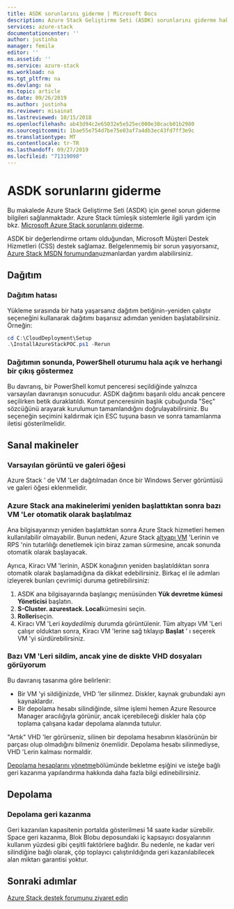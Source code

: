 ```yaml
---
title: ASDK sorunlarını giderme | Microsoft Docs
description: Azure Stack Geliştirme Seti (ASDK) sorunlarını giderme hakkında bilgi edinin.
services: azure-stack
documentationcenter: ''
author: justinha
manager: femila
editor: ''
ms.assetid: ''
ms.service: azure-stack
ms.workload: na
ms.tgt_pltfrm: na
ms.devlang: na
ms.topic: article
ms.date: 09/26/2019
ms.author: justinha
ms.reviewer: misainat
ms.lastreviewed: 10/15/2018
ms.openlocfilehash: ab43d94c2e65032e5e525ec000e38cacb01b2980
ms.sourcegitcommit: 1bae55e754d7be75e03af7a4db3ec43fd7ff3e9c
ms.translationtype: MT
ms.contentlocale: tr-TR
ms.lasthandoff: 09/27/2019
ms.locfileid: "71319098"
---
```

# <a name="troubleshoot-the-asdk"></a>ASDK sorunlarını giderme
Bu makalede Azure Stack Geliştirme Seti (ASDK) için genel sorun giderme bilgileri sağlanmaktadır. Azure Stack tümleşik sistemlerle ilgili yardım için bkz. [Microsoft Azure Stack sorunlarını giderme](../operator/azure-stack-troubleshooting.md). 

ASDK bir değerlendirme ortamı olduğundan, Microsoft Müşteri Destek Hizmetleri (CSS) destek sağlamaz. Belgelenmemiş bir sorun yaşıyorsanız, [Azure Stack MSDN forumundan](https://social.msdn.microsoft.com/Forums/azure/home?forum=azurestack)uzmanlardan yardım alabilirsiniz. 


## <a name="deployment"></a>Dağıtım
### <a name="deployment-failure"></a>Dağıtım hatası
Yükleme sırasında bir hata yaşarsanız dağıtım betiğinin-yeniden çalıştır seçeneğini kullanarak dağıtımı başarısız adımdan yeniden başlatabilirsiniz. Örneğin:

  ```powershell
  cd C:\CloudDeployment\Setup
  .\InstallAzureStackPOC.ps1 -Rerun
  ```

### <a name="at-the-end-of-the-deployment-the-powershell-session-is-still-open-and-doesnt-show-any-output"></a>Dağıtımın sonunda, PowerShell oturumu hala açık ve herhangi bir çıkış göstermez
Bu davranış, bir PowerShell komut penceresi seçildiğinde yalnızca varsayılan davranışın sonucudur. ASDK dağıtımı başarılı oldu ancak pencere seçilirken betik duraklatıldı. Komut penceresinin başlık çubuğunda "Seç" sözcüğünü arayarak kurulumun tamamlandığını doğrulayabilirsiniz. Bu seçeneğin seçimini kaldırmak için ESC tuşuna basın ve sonra tamamlanma iletisi gösterilmelidir.

## <a name="virtual-machines"></a>Sanal makineler
### <a name="default-image-and-gallery-item"></a>Varsayılan görüntü ve galeri öğesi
Azure Stack ' de VM 'Ler dağıtılmadan önce bir Windows Server görüntüsü ve galeri öğesi eklenmelidir.

### <a name="after-restarting-my-azure-stack-host-some-vms-dont-automatically-start"></a>Azure Stack ana makinelerimi yeniden başlattıktan sonra bazı VM 'Ler otomatik olarak başlatılmaz
Ana bilgisayarınızı yeniden başlattıktan sonra Azure Stack hizmetleri hemen kullanılabilir olmayabilir. Bunun nedeni, Azure Stack [altyapı VM](asdk-architecture.md#virtual-machine-roles) 'Lerinin ve RPS 'nin tutarlılığı denetlemek için biraz zaman sürmesine, ancak sonunda otomatik olarak başlayacak.

Ayrıca, Kiracı VM 'lerinin, ASDK konağının yeniden başlatıldıktan sonra otomatik olarak başlamadığına da dikkat edebilirsiniz. Birkaç el ile adımları izleyerek bunları çevrimiçi duruma getirebilirsiniz:

1.  ASDK ana bilgisayarında başlangıç menüsünden **Yük devretme kümesi Yöneticisi** başlatın.
2.  **S-Cluster. azurestack. Local**kümesini seçin.
3.  **Rolleri**seçin.
4.  Kiracı VM 'Leri *kaydedilmiş* durumda görüntülenir. Tüm altyapı VM 'Leri çalışır olduktan sonra, Kiracı VM 'lerine sağ tıklayıp **Başlat** ' ı seçerek VM 'yi sürdürebilirsiniz.

### <a name="ive-deleted-some-vms-but-still-see-the-vhd-files-on-disk"></a>Bazı VM 'Leri sildim, ancak yine de diskte VHD dosyaları görüyorum 
Bu davranış tasarıma göre belirlenir:

* Bir VM 'yi sildiğinizde, VHD 'ler silinmez. Diskler, kaynak grubundaki ayrı kaynaklardır.
* Bir depolama hesabı silindiğinde, silme işlemi hemen Azure Resource Manager aracılığıyla görünür, ancak içerebileceği diskler hala çöp toplama çalışana kadar depolama alanında tutulur.

"Artık" VHD 'ler görürseniz, silinen bir depolama hesabının klasörünün bir parçası olup olmadığını bilmeniz önemlidir. Depolama hesabı silinmediyse, VHD 'Lerin kalması normaldir.

[Depolama hesaplarını yönetme](../operator/azure-stack-manage-storage-accounts.md)bölümünde bekletme eşiğini ve isteğe bağlı geri kazanma yapılandırma hakkında daha fazla bilgi edinebilirsiniz.

## <a name="storage"></a>Depolama
### <a name="storage-reclamation"></a>Depolama geri kazanma
Geri kazanılan kapasitenin portalda gösterilmesi 14 saate kadar sürebilir. Space geri kazanma, Blok Blobu deposundaki iç kapsayıcı dosyalarının kullanım yüzdesi gibi çeşitli faktörlere bağlıdır. Bu nedenle, ne kadar veri silindiğine bağlı olarak, çöp toplayıcı çalıştırıldığında geri kazanılabilecek alan miktarı garantisi yoktur.

## <a name="next-steps"></a>Sonraki adımlar
[Azure Stack destek forumunu ziyaret edin](https://social.msdn.microsoft.com/Forums/azure/home?forum=azurestack)
